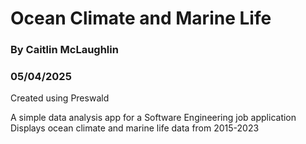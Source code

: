 # Ocean Climate and Marine Life 
### By Caitlin McLaughlin
### 05/04/2025
Created using Preswald

A simple data analysis app for a Software Engineering job application
Displays ocean climate and marine life data from 2015-2023
